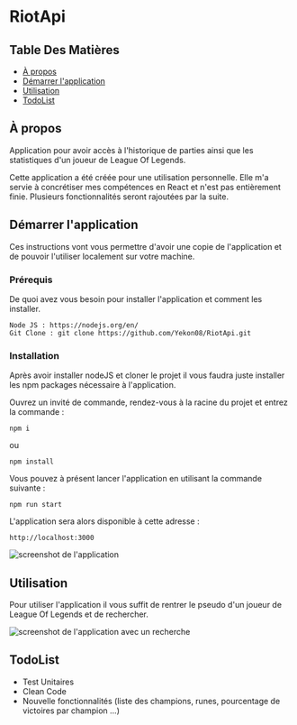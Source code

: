# RiotApi

## Table Des Matières

- [À propos](#À_propos)
- [Démarrer l'application](#Démarrer_l'application)
- [Utilisation](#Utilisation)
- [TodoList](#TodoList)

## À propos <a name = "À_propos"></a>

Application pour avoir accès à l'historique de parties ainsi que les statistiques d'un joueur de League Of Legends.

Cette application a été créée pour une utilisation personnelle. Elle m'a servie à concrétiser mes compétences en React et n'est pas entièrement finie. Plusieurs fonctionnalités seront rajoutées par la suite.

## Démarrer l'application <a name = "Démarrer_l'application"></a>

Ces instructions vont vous permettre d'avoir une copie de l'application et de pouvoir l'utiliser localement sur votre machine.

### Prérequis

De quoi avez vous besoin pour installer l'application et comment les installer.

```
Node JS : https://nodejs.org/en/
Git Clone : git clone https://github.com/Yekon08/RiotApi.git
```

### Installation

Après avoir installer nodeJS et cloner le projet il vous faudra juste installer les npm packages nécessaire à l'application.

Ouvrez un invité de commande, rendez-vous à la racine du projet et entrez la commande :

```
npm i
```
ou
```
npm install
```

Vous pouvez à présent lancer l'application en utilisant la commande suivante :

```
npm run start
```

L'application sera alors disponible à cette adresse : 
```
http://localhost:3000
```

<img src="https://image.noelshack.com/fichiers/2020/05/1/1580138590-screen.png" alt="screenshot de l'application"/>

## Utilisation <a name = "Utilisation"></a>

Pour utiliser l'application il vous suffit de rentrer le pseudo d'un joueur de League Of Legends et de rechercher.

<img src="https://image.noelshack.com/fichiers/2020/05/1/1580139062-screen2.jpg" alt="screenshot de l'application avec un recherche"/>

## TodoList

- Test Unitaires
- Clean Code
- Nouvelle fonctionnalités (liste des champions, runes, pourcentage de victoires par champion ...)